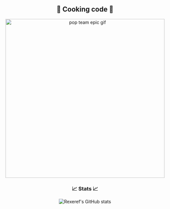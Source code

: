 <h2 align="center">🎂 Cooking code 🎂</h2>
<p align="center">
    <img width="500" src="images/pop.gif" alt="pop team epic gif"/>
</p>

<h3 align="center">📈 Stats 📈</h3>
<p align="center">
    <img src="https://github-readme-stats.vercel.app/api?username=Rexeref&show_icons=true&hide_border=true&hide_rank=true&theme=merko" alt="Rexeref's GitHub stats"/>
</p>